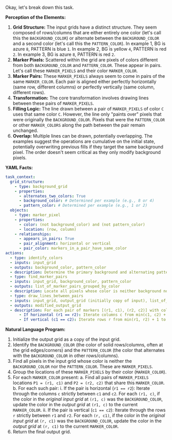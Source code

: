 Okay, let's break down this task.

**Perception of the Elements:**

1.  **Grid Structure:** The input grids have a distinct structure. They seem composed of rows/columns that are either entirely one color (let's call this the `BACKGROUND_COLOR`) or alternate between the `BACKGROUND_COLOR` and a second color (let's call this the `PATTERN_COLOR`). In example 1, BG is azure `8`, PATTERN is blue `1`. In example 2, BG is yellow `4`, PATTERN is red `2`. In example 3, BG is azure `8`, PATTERN is red `2`.
2.  **Marker Pixels:** Scattered within the grid are pixels of colors different from both `BACKGROUND_COLOR` and `PATTERN_COLOR`. These appear in pairs. Let's call these `MARKER_PIXELS` and their color `MARKER_COLOR`.
3.  **Marker Pairs:** These `MARKER_PIXELS` always seem to come in pairs of the same `MARKER_COLOR`. Each pair is aligned either perfectly horizontally (same row, different columns) or perfectly vertically (same column, different rows).
4.  **Transformation:** The core transformation involves drawing lines between these pairs of `MARKER_PIXELS`.
5.  **Filling Logic:** The line drawn between a pair of `MARKER_PIXELS` of color `C` uses that same color `C`. However, the line only "paints over" pixels that were originally the `BACKGROUND_COLOR`. Pixels that were the `PATTERN_COLOR` or other `MARKER_COLORS` along the path between the pair remain unchanged.
6.  **Overlap:** Multiple lines can be drawn, potentially overlapping. The examples suggest the operations are cumulative on the initial state, potentially overwriting previous fills if they target the same background pixel. The order doesn't seem critical as they only modify background pixels.

**YAML Facts:**


```yaml
task_context:
  grid_structure:
    - type: background_grid
    - properties:
      - alternates_two_colors: True
      - background_color: # Determined per example (e.g., 8 or 4)
      - pattern_color: # Determined per example (e.g., 1 or 2)
  objects:
    - type: marker_pixel
    - properties:
      - color: (not background_color) and (not pattern_color)
      - location: (row, column)
    - relationships:
      - appears_in_pairs: True
      - pair_alignment: horizontal or vertical
      - pair_color: markers_in_a_pair_have_same_color
actions:
  - type: identify_colors
  - inputs: input_grid
  - outputs: background_color, pattern_color
  - description: Determine the primary background and alternating pattern colors. The background color is often found in solid rows/columns or at corners. The pattern color alternates with the background color.
  - type: find_marker_pairs
  - inputs: input_grid, background_color, pattern_color
  - outputs: list_of_marker_pairs_grouped_by_color
  - description: Locate all pixels whose color is neither background nor pattern. Group these by color and identify horizontally or vertically aligned pairs for each color.
  - type: draw_lines_between_pairs
  - inputs: input_grid, output_grid (initially copy of input), list_of_marker_pairs, background_color
  - outputs: modified_output_grid
  - description: For each pair of markers [(r1, c1), (r2, c2)] with color C:
      - If horizontal (r1 == r2): Iterate columns c from min(c1, c2) + 1 to max(c1, c2) - 1. If input_grid[r1, c] is background_color, set output_grid[r1, c] = C.
      - If vertical (c1 == c2): Iterate rows r from min(r1, r2) + 1 to max(r1, r2) - 1. If input_grid[r, c1] is background_color, set output_grid[r, c1] = C.
```


**Natural Language Program:**

1.  Initialize the output grid as a copy of the input grid.
2.  Identify the `BACKGROUND_COLOR` (the color of solid rows/columns, often at the grid edges/corners) and the `PATTERN_COLOR` (the color that alternates with the `BACKGROUND_COLOR` in other rows/columns).
3.  Find all pixels in the input grid whose color is neither the `BACKGROUND_COLOR` nor the `PATTERN_COLOR`. These are `MARKER_PIXELS`.
4.  Group the locations of these `MARKER_PIXELS` by their color (`MARKER_COLOR`).
5.  For each `MARKER_COLOR` present:
    a.  Find all pairs of `MARKER_PIXELS` locations `P1 = (r1, c1)` and `P2 = (r2, c2)` that share this `MARKER_COLOR`.
    b.  For each such pair:
        i.  If the pair is horizontal (`r1 == r2`): Iterate through the columns `c` strictly between `c1` and `c2`. For each `(r1, c)`, if the color in the *original input grid* at `(r1, c)` was the `BACKGROUND_COLOR`, update the color in the *output grid* at `(r1, c)` to the current `MARKER_COLOR`.
        ii. If the pair is vertical (`c1 == c2`): Iterate through the rows `r` strictly between `r1` and `r2`. For each `(r, c1)`, if the color in the *original input grid* at `(r, c1)` was the `BACKGROUND_COLOR`, update the color in the *output grid* at `(r, c1)` to the current `MARKER_COLOR`.
6.  Return the final output grid.